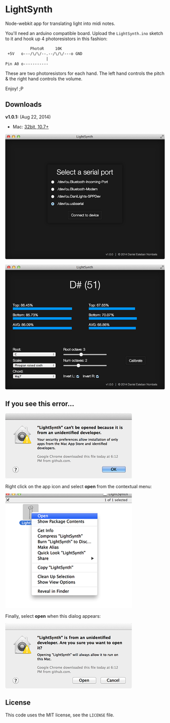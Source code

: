 LightSynth
=========
Node-webkit app for translating light into midi notes.

You'll need an arduino compatible board. Upload the `LightSynth.ino` sketch to it and hook up 4 photoresistors in this fashion:

               PhotoR     10K
     +5V   o---/\/\/--.--/\/\/---o GND
                      |
    Pin A0 o-----------

These are two photoresistors for each hand. The left hand controls the pitch & the right hand controls the volume.

Enjoy! ;P

## Downloads
**v1.0.1:** (Aug 22, 2014)

 * Mac: [32bit, 10.7+](https://github.com/danielesteban/LightSynth/releases/download/v1.0.1/LightSynth-darwin.dmg)

![Connect View](https://raw.githubusercontent.com/danielesteban/LightSynth/master/screenshots/connect.png)

![Main View](https://raw.githubusercontent.com/danielesteban/LightSynth/master/screenshots/main.png)

## If you see this error...

![Gatekeeper error](https://raw.githubusercontent.com/danielesteban/LightSynth/master/screenshots/gatekeeper1.png)

Right click on the app icon and select **open** from the contextual menu:

![App contextual menu](https://raw.githubusercontent.com/danielesteban/LightSynth/master/screenshots/gatekeeper2.png)

Finally, select **open** when this dialog appears:

![Gatekeeper dialog](https://raw.githubusercontent.com/danielesteban/LightSynth/master/screenshots/gatekeeper3.png)

## License
This code uses the MIT license, see the `LICENSE` file.
